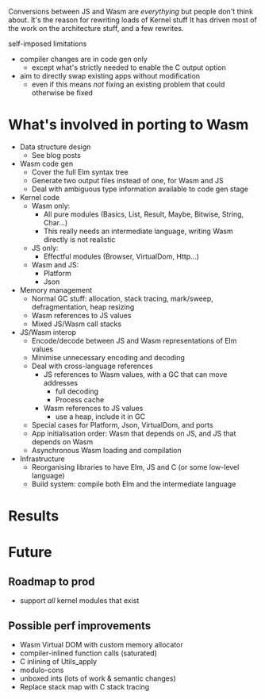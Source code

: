 
Conversions between JS and Wasm are *everythying* but people don't think about.
It's the reason for rewriting loads of Kernel stuff
It has driven most of the work on the architecture stuff, and a few rewrites.


self-imposed limitations
- compiler changes are in code gen only
  - except what's strictly needed to enable the C output option
- aim to directly swap existing apps without modification
  - even if this means *not* fixing an existing problem that could otherwise be fixed

# What's involved in porting to Wasm

- Data structure design
  - See blog posts
- Wasm code gen
  - Cover the full Elm syntax tree
  - Generate two output files instead of one, for Wasm and JS
  - Deal with ambiguous type information available to code gen stage
- Kernel code
  - Wasm only:
    - All pure modules (Basics, List, Result, Maybe, Bitwise, String, Char...)
    - This really needs an intermediate language, writing Wasm directly is not realistic
  - JS only:
    - Effectful modules (Browser, VirtualDom, Http...)
  - Wasm and JS:
    - Platform
    - Json
- Memory management
  - Normal GC stuff: allocation, stack tracing, mark/sweep, defragmentation, heap resizing
  - Wasm references to JS values
  - Mixed JS/Wasm call stacks
- JS/Wasm interop
  - Encode/decode between JS and Wasm representations of Elm values
  - Minimise unnecessary encoding and decoding
  - Deal with cross-language references
    - JS references to Wasm values, with a GC that can move addresses
      - full decoding
      - Process cache
    - Wasm references to JS values
      - use a heap, include it in GC
  - Special cases for Platform, Json, VirtualDom, and ports
  - App initialisation order: Wasm that depends on JS, and JS that depends on Wasm
  - Asynchronous Wasm loading and compilation
- Infrastructure
  - Reorganising libraries to have Elm, JS and C (or some low-level language)
  - Build system: compile both Elm and the intermediate language



# Results



# Future

## Roadmap to prod
- support *all* kernel modules that exist


## Possible perf improvements
- Wasm Virtual DOM with custom memory allocator
- compiler-inlined function calls (saturated)
- C inlining of Utils_apply
- modulo-cons
- unboxed ints (lots of work & semantic changes)
- Replace stack map with C stack tracing
